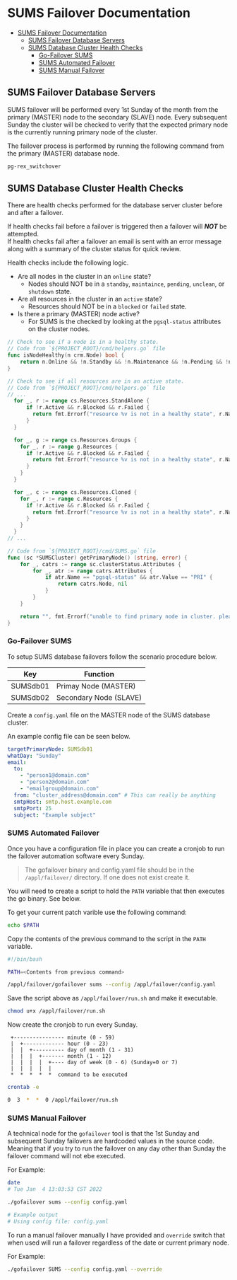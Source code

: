 # SUMS Failover Documentation

- [SUMS Failover Documentation](#sums-failover-documentation)
  - [SUMS Failover Database Servers](#sums-failover-database-servers)
  - [SUMS Database Cluster Health Checks](#sums-database-cluster-health-checks)
    - [Go-Failover SUMS](#go-failover-sums)
    - [SUMS Automated Failover](#sums-automated-failover)
    - [SUMS Manual Failover](#sums-manual-failover)

## SUMS Failover Database Servers

SUMS failover will be performed every 1st Sunday of the month from the primary (MASTER) node to the secondary (SLAVE) node.
Every subsequent Sunday the cluster will be checked to verify that the expected primary node is the currently running primary node of the cluster.

The failover process is performed by running the following command from the primary (MASTER) database node.

```bash
pg-rex_switchover
```

## SUMS Database Cluster Health Checks

There are health checks performed for the database server cluster before and after a failover.  

If health checks fail before a failover is triggered then a failover will ***NOT*** be attempted.  
If health checks fail after a failover an email is sent with an error message along with a summary of the cluster status for quick review.

Health checks include the following logic. 

* Are all nodes in the cluster in an `online` state?
  * Nodes should NOT be in a `standby`, `maintaince`, `pending`, `unclean`, or `shutdown` state. 
* Are all resources in the cluster in an `active` state?
  * Resources should NOT be in a `blocked` or `failed` state.
* Is there a primary (MASTER) node active?
  * For SUMS is the checked by looking at the `pgsql-status` attributes on the cluster nodes.


```go
// Check to see if a node is in a healthy state.
// Code from `${PROJECT_ROOT}/cmd/helpers.go` file 
func isNodeHealthy(n crm.Node) bool {
	return n.Online && !n.Standby && !n.Maintenance && !n.Pending && !n.Unclean && !n.Shutdown
}
```

```go
// Check to see if all resources are in an active state.
// Code from `${PROJECT_ROOT}/cmd/helpers.go` file 
// ...
  for _, r := range cs.Resources.StandAlone {
      if !r.Active && r.Blocked && r.Failed {
        return fmt.Errorf("resource %v is not in a healthy state", r.Name)
      }
  }

  for _, g := range cs.Resources.Groups {
    for _, r := range g.Resources {
      if !r.Active && r.Blocked && r.Failed {
        return fmt.Errorf("resource %v is not in a healthy state", r.Name)
      }
    }
  }

  for _, c := range cs.Resources.Cloned {
    for _, r := range c.Resources {
      if !r.Active && r.Blocked && r.Failed {
        return fmt.Errorf("resource %v is not in a healthy state", r.Name)
      }
    }
  }
// ...
```

```go
// Code from `${PROJECT_ROOT}/cmd/SUMS.go` file
func (sc *SUMSCluster) getPrimaryNode() (string, error) {
	for _, catrs := range sc.clusterStatus.Attributes {
		for _, atr := range catrs.Attributes {
			if atr.Name == "pgsql-status" && atr.Value == "PRI" {
				return catrs.Node, nil
			}
		}
	}

	return "", fmt.Errorf("unable to find primary node in cluster. please check the cluster's health")
}
```

### Go-Failover SUMS

To setup SUMS database failovers follow the scenario procedure below.

| Key | Function |
|---|---|
| SUMSdb01 | Primay Node (MASTER) |
| SUMSdb02 | Secondary Node (SLAVE) | 

Create a `config.yaml` file on the MASTER node of the SUMS database cluster. 

An example config file can be seen below.

```yaml
targetPrimaryNode: SUMSdb01
whatDay: "Sunday"
email:
  to:
    - "person1@domain.com"
    - "person2@domain.com"
    - "emailgroup@domain.com"
  from: "cluster_address@domain.com" # This can really be anything
  smtpHost: smtp.host.example.com
  smtpPort: 25
  subject: "Example subject"
```

### SUMS Automated Failover

Once you have a configuration file in place you can create a cronjob to run the failover automation software every Sunday.

> The gofailover binary and config.yaml file should be in the `/appl/failover/` directory. If one does not exist create it.

You will need to create a script to hold the `PATH` variable that then executes the go binary. See below.

To get your current patch varible use the following command:

```bash
echo $PATH
```

Copy the contents of the previous command to the script in the `PATH` variable.

```bash
#!/bin/bash

PATH=<Contents from previous command>

/appl/failover/gofailover sums --config /appl/failover/config.yaml
```

Save the script above as `/appl/failover/run.sh` and make it executable. 

```bash
chmod u+x /appl/failover/run.sh
```

Now create the cronjob to run every Sunday.

```
 +---------------- minute (0 - 59)
 |  +------------- hour (0 - 23)
 |  |  +---------- day of month (1 - 31)
 |  |  |  +------- month (1 - 12)
 |  |  |  |  +---- day of week (0 - 6) (Sunday=0 or 7)
 |  |  |  |  |
 *  *  *  *  *  command to be executed
```

```bash
crontab -e 

0  3  *  *  0 /appl/failover/run.sh
```

### SUMS Manual Failover

A technical node for the `gofailover` tool is that the 1st Sunday and subsequent Sunday failovers are hardcoded values in the source code.
Meaning that if you try to run the failover on any day other than Sunday the failover command will not ebe executed.

For Example: 

```bash
date
# Tue Jan  4 13:03:53 CST 2022

./gofailover sums --config config.yaml

# Example output
# Using config file: config.yaml
```

To run a manual failover manually I have provided and `override` switch that when used will run a failover regardless of the date or current primary node.

For Example:

```bash
./gofailover SUMS --config config.yaml --override
```

